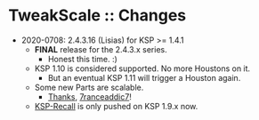 # TweakScale :: Changes

* 2020-0708: 2.4.3.16 (Lisias) for KSP >= 1.4.1
	+ **FINAL** release for the 2.4.3.x series.
		- Honest this time. :)
	+ KSP 1.10 is considered supported. No more Houstons on it.
		- But an eventual KSP 1.11 will trigger a Houston again.
	+ Some new Parts are scalable.
		- [Thanks](https://github.com/net-lisias-ksp/TweakScale/pull/122), [7ranceaddic7](https://github.com/net-lisias-ksp/TweakScale/pull/123)!
	+ [KSP-Recall](https://github.com/net-lisias-ksp/KSP-Recall/releases) is only pushed on KSP 1.9.x now.
